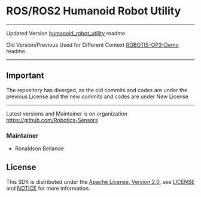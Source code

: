 # ROS/ROS2 Humanoid Robot Utility

--------------------------------------------------------------------------------------------------------
Updated Version [humanoid_robot_utility](https://github.com/Robotics-Sensors/humanoid_robot_utility) readme.

Old Version/Previous Used for Different Context [ROBOTIS-OP3-Demo](https://github.com/ROBOTIS-GIT/ROBOTIS-Utility) readme.

--------------------------------------------------------------------------------------------------------
## Important
The repository has diverged, as the old commits and codes are under the previous License and
the new commits and codes are under New License

--------------------------------------------------------------------------------------------------------
Latest versions and Maintainer is on organization https://github.com/Robotics-Sensors



### Maintainer
* Ronaldson Bellande

## License
This SDK is distributed under the [Apache License, Version 2.0](https://www.apache.org/licenses/LICENSE-2.0), see [LICENSE](https://github.com/Robotics-Sensors/humanoid_robot_utility/blob/main/LICENSE) and [NOTICE](https://github.com/Robotics-Sensors/humanoid_robot_utility/blob/main/LICENSE) for more information.

